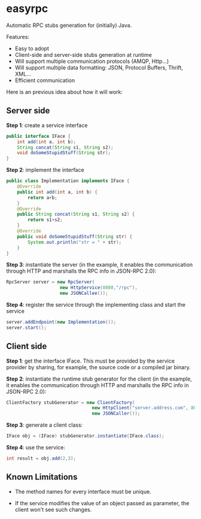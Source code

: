 easyrpc
=======

Automatic RPC stubs generation for (initially) Java.

Features:
* Easy to adopt
* Client-side and server-side stubs generation at runtime
* Will support multiple communication protocols (AMQP, Http...)
* Will support multiple data formatting: JSON, Protocol Buffers, Thrift, XML...
* Efficient communication

Here is an previous idea about how it will work:

Server side
-----------

**Step 1**: create a service interface
```java
public interface IFace {
    int add(int a, int b);
    String concat(String s1, String s2);
    void doSomeStupidStuff(String str);
}
```  
**Step 2**: implement the interface
```java
public class Implementation implements IFace {
    @Override
    public int add(int a, int b) {
        return a+b;
    }
    @Override
    public String concat(String s1, String s2) {
        return s1+s2;
    }
    @Override
    public void doSomeStupidStuff(String str) {
        System.out.println("str = " + str);
    }
}
```
    
**Step 3**: instantiate the server (in the example, it enables the communication through HTTP and marshalls the RPC info in JSON-RPC 2.0):
```java
RpcServer server = new RpcServer(
                    new HttpService(8080,"/rpc"),
                    new JSONCallee());
```    
**Step 4**: register the service through the implementing class and start the service
```java
server.addEndpoint(new Implementation());
server.start();
```    
Client side
-----------

**Step 1**: get the interface IFace. This must be provided by the service provider by sharing, for example, the source code or a compiled jar binary.

**Step 2**: instantiate the runtime stub generator for the client (in the example, it enables the communication through HTTP and marshalls the RPC info in JSON-RPC 2.0):
```java
ClientFactory stubGenerator = new ClientFactory(
                                new HttpClient("server.address.com", 8080, "/rpc"),
                                new JSONCaller());
```                                    
**Step 3**: generate a client class:
```java
IFace obj = (IFace) stubGenerator.instantiate(IFace.class);
```
**Step 4**: use the service:
```java
int result = obj.add(2,3);
```

Known Limitations
-----------------

* The method names for every interface must be unique.

* If the service modifies the value of an object passed as parameter, the client won't see such changes.
